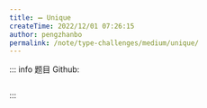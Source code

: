 ```yaml
---
title: ➖ Unique
createTime: 2022/12/01 07:26:15
author: pengzhanbo
permalink: /note/type-challenges/medium/unique/
---
```


::: info 题目
Github: []()

```ts
```
:::
